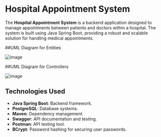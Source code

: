 # Hospital Appointment System

The **Hospital Appointment System** is a backend application designed to manage appointments between patients and doctors within a hospital. The system is built using Java Spring Boot, providing a robust and scalable solution for handling medical appointments.

##UML Diagram for Entities

![image](https://github.com/user-attachments/assets/90ae4a0e-fd36-44bf-8262-021e4e3e1055)

##UML Diagram for Controllers

![image](https://github.com/user-attachments/assets/93747249-9978-44e0-9829-baea2c49e87f)


## Technologies Used

- **Java Spring Boot**: Backend framework.
- **PostgreSQL**: Database systems.
- **Maven**: Dependency management.
- **Swagger**: API documentation and testing.
- **Postman**: API testing tool.
- **BCrypt**: Password hashing for securing user passwords.

